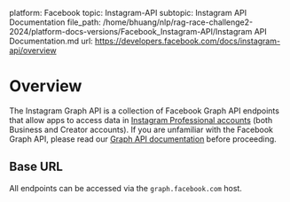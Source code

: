 platform: Facebook
topic: Instagram-API
subtopic: Instagram API Documentation
file_path: /home/bhuang/nlp/rag-race-challenge2-2024/platform-docs-versions/Facebook_Instagram-API/Instagram API Documentation.md
url: https://developers.facebook.com/docs/instagram-api/overview

# Overview

The Instagram Graph API is a collection of Facebook Graph API endpoints that allow apps to access data in [Instagram Professional accounts](https://l.facebook.com/l.php?u=https%3A%2F%2Fhelp.instagram.com%2F502981923235522&h=AT0frtnvT6ee8vwu7kSGN3CZSVokxbtHqlIBTs8nAX0lKVX-1TVDC1MVl1xVubinZmr8hSGgfz2LftZk6WBMhAJtggfZRUGig8ojJ-vncYTte_DBQGSqmNh70QcAA_FOFiuwG0IxQKpiHAH2DS08gA) (both Business and Creator accounts). If you are unfamiliar with the Facebook Graph API, please read our [Graph API documentation](https://developers.facebook.com/docs/graph-api/) before proceeding.

## Base URL

All endpoints can be accessed via the `graph.facebook.com` host.

[](#)